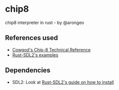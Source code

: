 # chip8
chip8 interpreter in rust - by @arongeo

## References used
- [Cowgod's Chip-8 Technical Reference](http://devernay.free.fr/hacks/chip8/C8TECH10.HTM)
- [Rust-SDL2's examples](https://github.com/Rust-SDL2/rust-sdl2/tree/master/examples)

## Dependencies
- SDL2: Look at [Rust-SDL2's guide on how to install](https://github.com/Rust-SDL2/rust-sdl2#sdl20-development-libraries)
